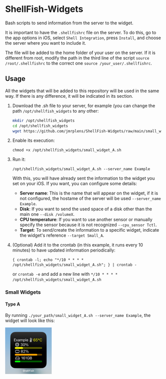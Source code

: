 # ShellFish-Widgets
Bash scripts to send information from the server to the widget.

It is important to have the `.shellfishrc` file on the server. To do this, go to the app options in iOS, select `Shell Integration`, press `Install`, and choose the server where you want to include it.

The file will be added to the home folder of your user on the server. If it is different from root, modify the path in the third line of the script `source /root/.shellfishrc` to the correct one `source /your_user/.shellfishrc`.

## Usage

All the widgets that will be added to this repository will be used in the same way. If there is any difference, it will be indicated in its section.

1. Download the .sh file to your server, for example (you can change the path `/opt/shellfish_widgets` to any other:
   ```bash
   mkdir /opt/shellfish_widgets
   cd /opt/shellfish_widgets
   wget https://github.com/jmrplens/ShellFish-Widgets/raw/main/small_widget_A.sh
   ```
2. Enable its execution:
   ```
   chmod +x /opt/shellfish_widgets/small_widget_A.sh
   ```
3. Run it:
   ```
   /opt/shellfish_widgets/small_widget_A.sh --server_name Example
   ```
   With this, you will have already sent the information to the widget you set on your iOS. If you want, you can configure some details:
   - **Server name**: This is the name that will appear on the widget, if it is not configured, the hostame of the server will be used `--server_name Example`.
   - **Disk**: If you want to send the used space of a disk other than the main one `--disk /volumeX`.
   - **CPU temperature**: If you want to use another sensor or manually specify the sensor because it is not recognized `--cpu_sensor Tctl`.
   - **Target**: To send/create the information to a specific widget, indicate the widget's reference `--target Small_A`.

4. (Optional) Add it to the crontab (in this example, it runs every 10 minutes) to have updated information periodically:
   ```
   { crontab -l; echo "*/10 * * * * /opt/shellfish_widgets/small_widget_A.sh"; } | crontab -
   ```
   or `crontab -e` and add a new line with `*/10 * * * * /opt/shellfish_widgets/small_widget_A.sh`

### Small Widgets

#### Type A

By running `./your_path/small_widget_A.sh --server_name Example`, the widget will look like this:

<img src=".github/small_widget_A.png" width="150">
